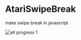 # AtariSwipeBreak
make swipe break in javascript

![alt progress 1](https://raw.githubusercontent.com/hyunW3/AtariSwipeBreak/progress1.PNG)
